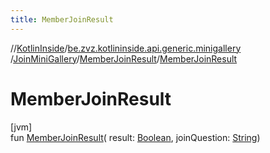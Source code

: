 ```yaml
---
title: MemberJoinResult
---
```

//[KotlinInside](../../../../index.html)/[be.zvz.kotlininside.api.generic.minigallery](../../index.html)
/[JoinMiniGallery](../index.html)/[MemberJoinResult](index.html)/[MemberJoinResult](-member-join-result.html)

# MemberJoinResult

[jvm]\
fun [MemberJoinResult](-member-join-result.html)(
result: [Boolean](https://kotlinlang.org/api/latest/jvm/stdlib/kotlin/-boolean/index.html),
joinQuestion: [String](https://kotlinlang.org/api/latest/jvm/stdlib/kotlin/-string/index.html))




